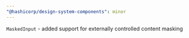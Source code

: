 ```yaml
---
"@hashicorp/design-system-components": minor
---
```


`MaskedInput` - added support for externally controlled content masking
